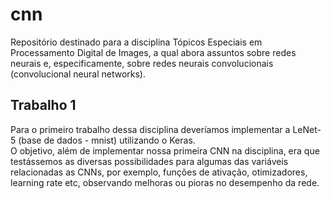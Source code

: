 # cnn
Repositório destinado para a disciplina Tópicos Especiais em Processamento Digital de Images, a qual abora assuntos sobre redes neurais e, especificamente, sobre redes neurais convolucionais (convolucional neural networks).

## Trabalho 1
Para o primeiro trabalho dessa disciplina deveríamos implementar a LeNet-5 (base de dados - mnist) utilizando o Keras.  
O objetivo, além de implementar nossa primeira CNN na disciplina, era que testássemos as diversas possibilidades para algumas das variáveis relacionadas as CNNs, por exemplo, funções de ativação, otimizadores, learning rate etc, observando melhoras ou pioras no desempenho da rede.
